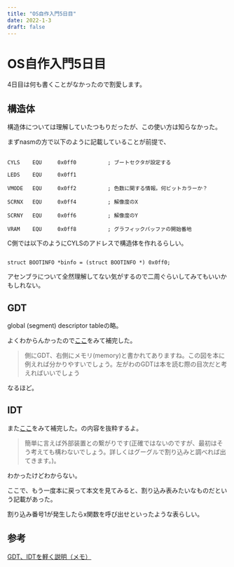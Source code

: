 ```yaml
---
title: "OS自作入門5日目"
date: 2022-1-3
draft: false
---
```

# OS自作入門5日目



4日目は何も書くことがなかったので割愛します。



## 構造体



構造体については理解していたつもりだったが、この使い方は知らなかった。



まずnasmの方で以下のように記載していることが前提で、



```

CYLS	EQU		0x0ff0			; ブートセクタが設定する

LEDS	EQU		0x0ff1

VMODE	EQU		0x0ff2			; 色数に関する情報。何ビットカラーか？

SCRNX	EQU		0x0ff4			; 解像度のX

SCRNY	EQU		0x0ff6			; 解像度のY

VRAM	EQU		0x0ff8			; グラフィックバッファの開始番地

```



C側では以下のようにCYLSのアドレスで構造体を作れるらしい。



```

struct BOOTINFO *binfo = (struct BOOTINFO *) 0x0ff0;

```



アセンブラについて全然理解してない気がするので二周ぐらいしてみてもいいかもしれない。



## GDT



global (segment) descriptor tableの略。



よくわからんかったので[ここ](https://qiita.com/machine_engineer/items/90f0d085c1fef0a73b84)をみて補完した。



>側にGDT、右側にメモリ(memory)と書かれてありますね。この図を本に例えれば分かりやすいでしょう。左がわのGDTは本を読む際の目次だと考えればいいでしょう



なるほど。



## IDT



また[ここ](https://qiita.com/machine_engineer/items/90f0d085c1fef0a73b84)をみて補完した。の内容を抜粋するよ。



>簡単に言えば外部装置との繋がりです(正確ではないのですが、最初はそう考えても構わないでしょう。詳しくはグーグルで割り込みと調べれば出てきます。)。



わかったけどわからない。



ここで、もう一度本に戻って本文を見てみると、割り込み表みたいなものだという記載があった。



割り込み番号1が発生したらx関数を呼び出せといったような表らしい。



## 参考



[GDT、IDTを軽く説明（メモ）](https://qiita.com/machine_engineer/items/90f0d085c1fef0a73b84)

